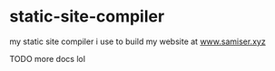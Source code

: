 # static-site-compiler

my static site compiler i use to build my website at www.samiser.xyz

TODO more docs lol

